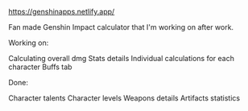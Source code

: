 https://genshinapps.netlify.app/

Fan made Genshin Impact calculator that I'm working on after work.

Working on:

Calculating overall dmg
Stats details
Individual calculations for each character
Buffs tab

Done:

Character talents
Character levels
Weapons details
Artifacts statistics
